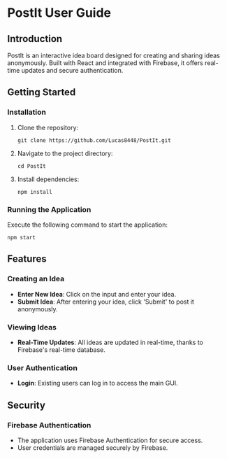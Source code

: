 # PostIt User Guide

## Introduction
PostIt is an interactive idea board designed for creating and sharing ideas anonymously. Built with React and integrated with Firebase, it offers real-time updates and secure authentication.

## Getting Started
### Installation
1. Clone the repository:
   
   ```
   git clone https://github.com/Lucas8448/PostIt.git
   ```
   
3. Navigate to the project directory:
   
   ```
   cd PostIt
   ```
   
4. Install dependencies:
   
   ```
   npm install
   ```

### Running the Application
Execute the following command to start the application:

```
npm start
```

## Features
### Creating an Idea
- **Enter New Idea**: Click on the input and enter your idea.
- **Submit Idea**: After entering your idea, click 'Submit' to post it anonymously.

### Viewing Ideas
- **Real-Time Updates**: All ideas are updated in real-time, thanks to Firebase's real-time database.

### User Authentication
- **Login**: Existing users can log in to access the main GUI.

## Security
### Firebase Authentication
- The application uses Firebase Authentication for secure access.
- User credentials are managed securely by Firebase.
